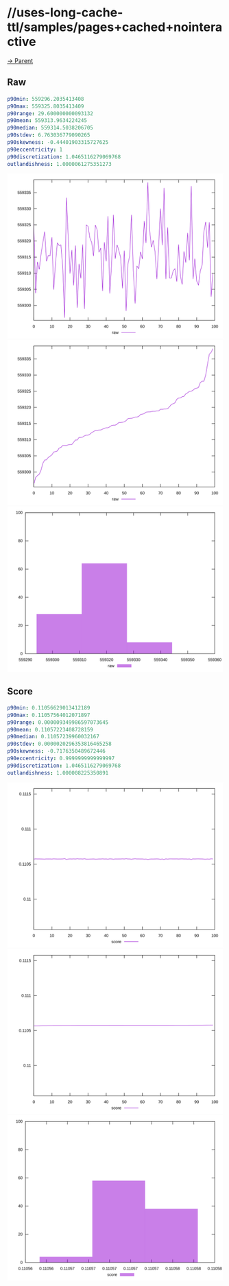 
# //uses-long-cache-ttl/samples/pages+cached+nointeractive

[→ Parent](../..)


## Raw


```yaml
p90min: 559296.2035413408
p90max: 559325.8035413409
p90range: 29.600000000093132
p90mean: 559313.9634224245
p90median: 559314.5038206705
p90stdev: 6.763036779090265
p90skewness: -0.44401903315727625
p90eccentricity: 1
p90discretization: 1.0465116279069768
outlandishness: 1.0000061275351273

```

![PLOT: raw-values](./raw/values.svg)![PLOT: raw-sorted](./raw/sorted.svg)![PLOT: raw-histogram](./raw/histogram.svg)
## Score


```yaml
p90min: 0.11056629013412189
p90max: 0.11057564012071897
p90range: 0.000009349986597073645
p90mean: 0.11057223408728159
p90median: 0.11057239960032167
p90stdev: 0.0000020296353816465258
p90skewness: -0.7176350489672446
p90eccentricity: 0.9999999999999997
p90discretization: 1.0465116279069768
outlandishness: 1.000008225350891

```

![PLOT: score-values](./score/values.svg)![PLOT: score-sorted](./score/sorted.svg)![PLOT: score-histogram](./score/histogram.svg)